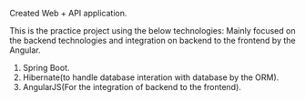 Created Web + API application.

This is the practice project using the below technologies:
Mainly focused on the backend technologies and integration on backend to the frontend by the Angular.

1. Spring Boot.
2. Hibernate(to handle database interation with database by the ORM).
3. AngularJS(For the integration of backend to the frontend).
